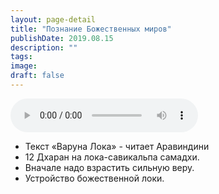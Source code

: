 ```yaml
---
layout: page-detail
title: "Познание Божественных миров"
publishDate: 2019.08.15
description: ""
tags:
image:
draft: false
---
```


<audio title="2019.08.15 - Познание Божественных миров.mp3" src="/upload/iblock/64a/64a9fcce073cfc242a24887af3585193.mp3" controls=""></audio>

* Текст «Варуна Лока» - читает Аравиндини
* 12 Дхаран на лока-савикальпа самадхи.
* Вначале надо взрастить сильную веру.
* Устройство божественной локи.

  
